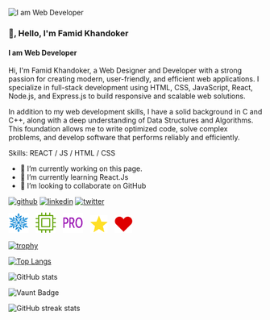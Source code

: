 ![I am Web Developer](https://media.licdn.com/dms/image/v2/D4E16AQH3KFLj4vavFQ/profile-displaybackgroundimage-shrink_350_1400/profile-displaybackgroundimage-shrink_350_1400/0/1738344094543?e=1750291200&v=beta&t=DRlCblaUU1ukraKHqnc-u7Lz462caa1XcSBYUtzHYMw)

###  👋,  Hello, I'm Famid Khandoker
#### I am Web Developer


Hi, I'm Famid Khandoker, a Web Designer and Developer with a strong passion for creating modern, user-friendly, and efficient web applications. I specialize in full-stack development using HTML, CSS, JavaScript, React, Node.js, and Express.js to build responsive and scalable web solutions.

In addition to my web development skills, I have a solid background in C and C++, along with a deep understanding of Data Structures and Algorithms. This foundation allows me to write optimized code, solve complex problems, and develop software that performs reliably and efficiently.

Skills:  REACT / JS / HTML / CSS

- 🔭 I’m currently working on this page. 
- 🌱 I’m currently learning React.Js 
- 👯 I’m looking to collaborate on GitHub 


[<img src='https://cdn.jsdelivr.net/npm/simple-icons@3.0.1/icons/github.svg' alt='github' height='40'>](https://github.com/Famidkhandoker) 
[<img src='https://cdn.jsdelivr.net/npm/simple-icons@3.0.1/icons/linkedin.svg' alt='linkedin' height='40'>](https://www.linkedin.com/in/famidkhandoker/ )
[<img src='https://cdn.jsdelivr.net/npm/simple-icons@3.0.1/icons/twitter.svg' alt='twitter' height='40'>](https://twitter.com/https://x.com/famidkhandoker)  

<a href='https://archiveprogram.github.com/'><img src='https://raw.githubusercontent.com/acervenky/animated-github-badges/master/assets/acbadge.gif' width='40' height='40'></a> <a href='https://docs.github.com/en/developers'><img src='https://raw.githubusercontent.com/acervenky/animated-github-badges/master/assets/devbadge.gif' width='40' height='40'></a> <a href='https://github.com/pricing'><img src='https://raw.githubusercontent.com/acervenky/animated-github-badges/master/assets/pro.gif' width='40' height='40'></a> <a href='https://stars.github.com/'><img src='https://raw.githubusercontent.com/acervenky/animated-github-badges/master/assets/starbadge.gif' width='35' height='35'></a> <a href='https://docs.github.com/en/github/supporting-the-open-source-community-with-github-sponsors'><img src='https://raw.githubusercontent.com/acervenky/animated-github-badges/master/assets/sponsorbadge.gif' width='35' height='35'></a> 

[![trophy](https://github-profile-trophy.vercel.app/?username=Famidkhandoker)](https://github.com/ryo-ma/github-profile-trophy)

[![Top Langs](https://github-readme-stats.vercel.app/api/top-langs/?username=Famidkhandoker)](https://github.com/anuraghazra/github-readme-stats)

![GitHub stats](https://github-readme-stats.vercel.app/api?username=Famidkhandoker&show_icons=true&count_private=true)  

![Vaunt Badge](https://api.vaunt.dev/v1/github/entities/Famidkhandoker/contributions?format=svg&private=true)  

![GitHub streak stats](https://streak-stats.demolab.com/?user=Famidkhandoker)  

